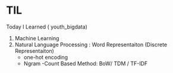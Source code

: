 # TIL
Today I  Learned ( youth_bigdata)
1. Machine Learning
2. Natural Language Processing 
  : Word Representaiton (Discrete Representaiton)
    - one-hot encoding
    - Ngram
    -Count Based Method: BoW/ TDM / TF-IDF

